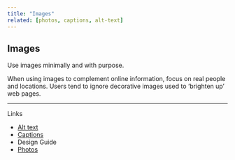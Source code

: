 ```yaml
---
title: "Images"
related: [photos, captions, alt-text]
---
```


## Images

Use images minimally and with purpose.

When using images to complement online information, focus on real people and locations. Users tend to ignore decorative images used to ‘brighten up’ web pages.

---

Links

- [Alt text](#alt-text "Alt text")
- [Captions](#captions "Captions")
- Design Guide
- [Photos](#photos "Photos")
